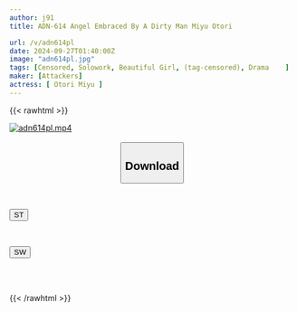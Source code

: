 ```yaml
---
author: j91
title: ADN-614 Angel Embraced By A Dirty Man Miyu Otori

url: /v/adn614pl
date: 2024-09-27T01:40:00Z
image: "adn614pl.jpg"
tags: [Censored, Solowork, Beautiful Girl, (tag-censored), Drama	]
maker: [Attackers]
actress: [ Otori Miyu ]
---
```



{{< rawhtml >}}

<div class="video" data-videoid="ggwBWQOQGGUq6xX">
    <a href="javascript:;">
        <img src="/v/adn614pl/adn614pl.jpg" width="WIDTH" height="HEIGHT" alt="adn614pl.mp4" loading="lazy">
    </a>
</div>

<script type="text/javascript" src="https://j91.asia/asset/on-demand-st.js"></script>

<br>
  <link rel="stylesheet" href="https://j91.asia/asset/bs5.css">
  
  <center>
  <button class="btn btn-primary" type="button" data-bs-toggle="collapse" data-bs-target=".multi-collapse" aria-expanded="false" aria-controls="multiCollapseExample1 multiCollapseExample2"><h2>Download</h2></button></center>
</p>
<div class="row">
  <div class="col">
    <div class="collapse multi-collapse" id="multiCollapseExample1">
      <div class="card card-body">
	      	      <br>
<div class="buttons">  
<p><a href="/v/adn614pl/st.html" target="_blank"><button class="btn-hover color-3"><i class="fa fa-download"></i> ST</button></a></p></div>
    </div>
  </div>
</div>
  <div class="col">
    <div class="collapse multi-collapse" id="multiCollapseExample2">
      <div class="card card-body">
	      <br>
<div class="buttons">
<p><a href="/v/adn614pl/sw.html" target="_blank"><button class="btn-hover color-2"><i class="fa fa-download"></i> SW</button></a></p></div>
<br><br>
      </div>
    </div>
  </div>
</div>

{{< /rawhtml >}}